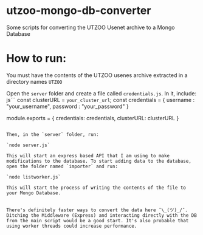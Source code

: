 # utzoo-mongo-db-converter
Some scripts for converting the UTZOO Usenet archive to a Mongo Database

# How to run:
You must have the contents of the UTZOO usenes archive extracted in a directory names `UTZOO`

Open the `server` folder and create a file called `credentials.js`. In it, include:
js```
const clusterURL = `your_cluster_url`;
const credentials = {
    username : "your_username",
    password : "your_password"
}

module.exports = {
    credentials: credentials,
    clusterURL: clusterURL
}
```

Then, in the `server` folder, run:

`node server.js`

This will start an express based API that I am using to make modifications to the database. To start adding data to the database, open the folder named `importer` and run:

`node listworker.js`

This will start the process of writing the contents of the file to your Mongo Database.


There's definitely faster ways to convert the data here ¯\_(ツ)_/¯. Ditching the Middleware (Express) and interacting directly with the DB from the main script would be a good start. It's also probable that using worker threads could increase performance. 
